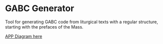 # GABC Generator

Tool for generating GABC code from liturgical texts with a regular structure, starting with the prefaces of the Mass.

[APP Diagram here](https://excalidraw.com/#json=40s8IeN3bjExRfDtuDF1X,FFOf03gNKJbVcziCBUopgA)
